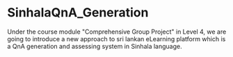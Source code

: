 # SinhalaQnA_Generation
Under the course module "Comprehensive Group Project" in Level 4, we are going to introduce a new approach to sri lankan eLearning platform which is a QnA generation and assessing system in Sinhala language.

